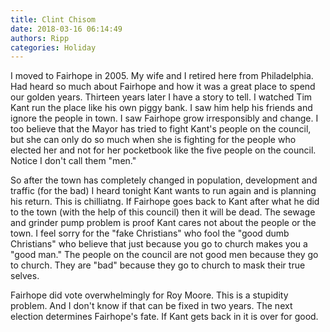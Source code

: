 ```yaml
---
title: Clint Chisom
date: 2018-03-16 06:14:49
authors: Ripp
categories: Holiday
---
```


 I moved to Fairhope in 2005. My wife and I retired here from Philadelphia. Had heard so much about Fairhope and how it was a great place to spend our golden years. Thirteen years later I have a story to tell. I watched Tim Kant run the place like his own piggy bank. I saw him help his friends and ignore the people in town. I saw Fairhope grow irresponsibly and change.  I too believe that the Mayor has tried to fight Kant's people on the council, but she can only do so much when she is fighting for the people who elected her and not for her pocketbook like the five people on the council. Notice I don't call them "men."

So after the town has completely changed in population, development and traffic (for the bad) I heard tonight Kant wants to run again and is planning his return. This is chilliatng. If Fairhope goes back to Kant after what he did to the town (with the help of this council) then it will be dead. The sewage and grinder pump problem is proof Kant cares not about the people or the town. I feel sorry for the "fake Christians" who fool the "good dumb Christians" who believe that just because you go to church makes you a "good man." The people on the council are not good men because they go to church. They are "bad" because they go to church to mask their true selves.

Fairhope did vote  overwhelmingly for Roy Moore. This is a stupidity problem. And I don't know if that can be fixed in two years. The next election determines Fairhope's fate. If Kant gets back in it is over for good.